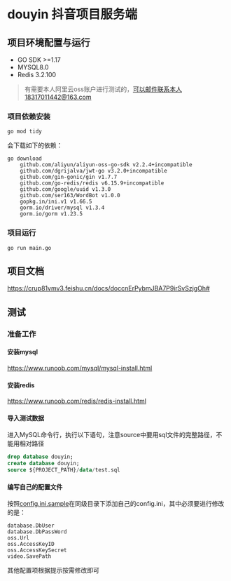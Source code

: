 # douyin 抖音项目服务端
## 项目环境配置与运行

- GO SDK >=1.17
- MYSQL8.0
- Redis 3.2.100

> 有需要本人阿里云oss账户进行测试的，可以邮件联系本人18317011442@163.com

### 项目依赖安装
```shell
go mod tidy
```
会下载如下的依赖：
```shell
go download
    github.com/aliyun/aliyun-oss-go-sdk v2.2.4+incompatible
    github.com/dgrijalva/jwt-go v3.2.0+incompatible
    github.com/gin-gonic/gin v1.7.7
    github.com/go-redis/redis v6.15.9+incompatible
    github.com/google/uuid v1.3.0
    github.com/ser163/WordBot v1.0.0
    gopkg.in/ini.v1 v1.66.5
    gorm.io/driver/mysql v1.3.4
    gorm.io/gorm v1.23.5
```

### 项目运行
```shell
go run main.go
```

## 项目文档
https://crup81vmv3.feishu.cn/docs/doccnErPybmJBA7P9irSvSzjgOh#

## 测试
### 准备工作
#### 安装mysql
https://www.runoob.com/mysql/mysql-install.html
#### 安装redis
https://www.runoob.com/redis/redis-install.html
#### 导入测试数据
进入MySQL命令行，执行以下语句，注意source中要用sql文件的完整路径，不能用相对路径
```sql
drop database douyin;
create database douyin;
source ${PROJECT_PATH}/data/test.sql
```
#### 编写自己的配置文件
按照[config.ini.sample](./config/config.ini.sample)在同级目录下添加自己的config.ini，其中必须要进行修改的是：
```
database.DbUser
database.DbPassWord
oss.Url
oss.AccessKeyID
oss.AccessKeySecret
video.SavePath
```
其他配置项根据提示按需修改即可